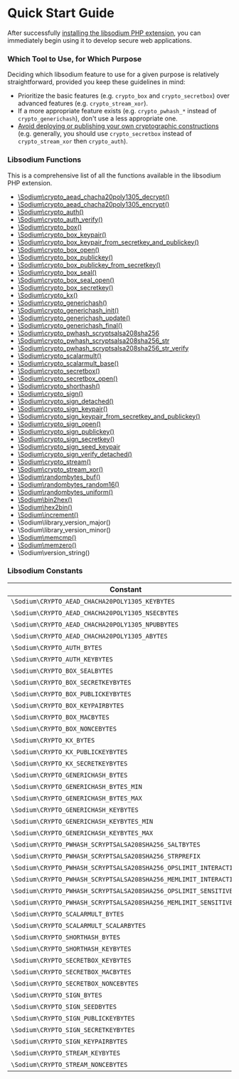 # Quick Start Guide

After successfully [installing the libsodium PHP extension](00-intro.md#installing-libsodium),
you can immediately begin using it to develop secure web applications.

<h3 id="which-tool">Which Tool to Use, for Which Purpose</h3>

Deciding which libsodium feature to use for a given purpose is relatively
straightforward, provided you keep these guidelines in mind:

* Prioritize the basic features (e.g. `crypto_box` and `crypto_secretbox`) over
  advanced features (e.g. `crypto_stream_xor`).
* If a more appropriate feature exists (e.g. `crypto_pwhash_*` instead of 
  `crypto_generichash`), don't use a less appropriate one.
* [Avoid deploying or publishing your own cryptographic constructions](http://www.cryptofails.com/post/75204435608/write-crypto-code-dont-publish-it)
  (e.g. generally, you should use `crypto_secretbox` instead of `crypto_stream_xor`
  then `crypto_auth`).

<h3 id="function-index">Libsodium Functions</h3>

This is a comprehensive list of all the functions available in the libsodium PHP
extension.

* [\Sodium\crypto_aead_chacha20poly1305_decrypt()](08-advanced.md#crypto-aead-chacha20poly1305)
* [\Sodium\crypto_aead_chacha20poly1305_encrypt()](08-advanced.md#crypto-aead-chacha20poly1305)
* [\Sodium\crypto_auth()](04-secretkey-crypto.md#crypto-auth)
* [\Sodium\crypto_auth_verify()](04-secretkey-crypto.md#crypto-auth)
* [\Sodium\crypto_box()](05-publickey-crypto.md#crypto-box)
* [\Sodium\crypto_box_keypair()](05-publickey-crypto.md)
* [\Sodium\crypto_box_keypair_from_secretkey_and_publickey()](05-publickey-crypto.md)
* [\Sodium\crypto_box_open()](05-publickey-crypto.md#crypto-box)
* [\Sodium\crypto_box_publickey()](05-publickey-crypto.md)
* [\Sodium\crypto_box_publickey_from_secretkey()](08-advanced.md#public-key-from-secret-key)
* [\Sodium\crypto_box_seal()](08-advanced.md#crypto-box-seal)
* [\Sodium\crypto_box_seal_open()](08-advanced.md#crypto-box-seal)
* [\Sodium\crypto_box_secretkey()](05-publickey-crypto.md)
* [\Sodium\crypto_kx()](08-advanced.md#crypto-kx)
* [\Sodium\crypto_generichash()](06-hashing.md#crypto-generichash)
* [\Sodium\crypto_generichash_init()](06-hashing.md#crypto-generichash)
* [\Sodium\crypto_generichash_update()](06-hashing.md#crypto-generichash)
* [\Sodium\crypto_generichash_final()](06-hashing.md#crypto-generichash)
* [\Sodium\crypto_pwhash_scryptsalsa208sha256](07-password-hashing.md#crypto-pwhash-scryptsalsa208sha256)
* [\Sodium\crypto_pwhash_scryptsalsa208sha256_str](07-password-hashing.md#crypto-pwhash-scryptsalsa208sha256-str)
* [\Sodium\crypto_pwhash_scryptsalsa208sha256_str_verify](07-password-hashing.md#crypto-pwhash-scryptsalsa208sha256-str)
* [\Sodium\crypto_scalarmult()](08-advanced.md#crypto-scalarmult)
* [\Sodium\crypto_scalarmult_base()](08-advanced.md#public-key-from-secret-key)
* [\Sodium\crypto_secretbox()](04-secretkey-crypto.md#crypto-secretbox)
* [\Sodium\crypto_secretbox_open()](04-secretkey-crypto.md#crypto-secretbox-open)
* [\Sodium\crypto_shorthash()](06-hashing.md#crypto-shorthash)
* [\Sodium\crypto_sign()](05-publickey-crypto.md#crypto-sign)
* [\Sodium\crypto_sign_detached()](05-publickey-crypto.md#crypto-sign-detached)
* [\Sodium\crypto_sign_keypair()](05-publickey-crypto.md)
* [\Sodium\crypto_sign_keypair_from_secretkey_and_publickey()](05-publickey-crypto.md)
* [\Sodium\crypto_sign_open()](05-publickey-crypto.md#crypto-sign-open)
* [\Sodium\crypto_sign_publickey()](05-publickey-crypto.md)
* [\Sodium\crypto_sign_secretkey()](05-publickey-crypto.md)
* [\Sodium\crypto_sign_seed_keypair](05-publickey-crypto.md#crypto-sign-seed-keypair)
* [\Sodium\crypto_sign_verify_detached()](05-publickey-crypto.md#crypto-sign-verify-detached)
* [\Sodium\crypto_stream()](08-advanced.md#crypto-stream)
* [\Sodium\crypto_stream_xor()](08-advanced.md#crypto-stream)
* [\Sodium\randombytes_buf()](02-random-data.md#randombytes-buf)
* [\Sodium\randombytes_random16()](02-random-data.md#randombytes-random16)
* [\Sodium\randombytes_uniform()](02-random-data.md#randombytes-uniform)
* [\Sodium\bin2hex()](03-utilities-helpers.md#bin2hex)
* [\Sodium\hex2bin()](03-utilities-helpers.md#hex2bin)
* [\Sodium\increment()](03-utilities-helpers.md#increment)
* \Sodium\library_version_major()
* \Sodium\library_version_minor()
* [\Sodium\memcmp()](03-utilities-helpers.md#memcmp)
* [\Sodium\memzero()](03-utilities-helpers.md#memzero)
* \Sodium\version_string()

<h3 id="constant-index">Libsodium Constants</h3>

<table class="table table-striped responsive">
    <thead>
        <tr>
            <th>Constant</th>
            <th>Value</th>
        </tr>
    </thead>
    <tbody>
        <tr>
            <td class="const_key">
                <code class="php">\Sodium\CRYPTO_AEAD_CHACHA20POLY1305_KEYBYTES</code>
            </td>
            <td class="const_value">
                32
            </td>
        </tr>
        <tr>
            <td class="const_key">
                <code class="php">\Sodium\CRYPTO_AEAD_CHACHA20POLY1305_NSECBYTES</code>
            </td>
            <td class="const_value">
                0
            </td>
        </tr>
        <tr>
            <td class="const_key">
                <code class="php">\Sodium\CRYPTO_AEAD_CHACHA20POLY1305_NPUBBYTES</code>
            </td>
            <td class="const_value">
                8
            </td>
        </tr>
        <tr>
            <td class="const_key">
                <code class="php">\Sodium\CRYPTO_AEAD_CHACHA20POLY1305_ABYTES</code>
            </td>
            <td class="const_value">
                16
            </td>
        </tr>
        <tr>
            <td class="const_key">
                <code class="php">\Sodium\CRYPTO_AUTH_BYTES</code>
            </td>
            <td class="const_value">
                32
            </td>
        </tr>
        <tr>
            <td class="const_key">
                <code class="php">\Sodium\CRYPTO_AUTH_KEYBYTES</code>
            </td>
            <td class="const_value">
                32
            </td>
        </tr>
        <tr>
            <td class="const_key">
                <code class="php">\Sodium\CRYPTO_BOX_SEALBYTES</code>
            </td>
            <td class="const_value">
                16
            </td>
        </tr>
        <tr>
            <td class="const_key">
                <code class="php">\Sodium\CRYPTO_BOX_SECRETKEYBYTES</code>
            </td>
            <td class="const_value">
                32
            </td>
        </tr>
        <tr>
            <td class="const_key">
                <code class="php">\Sodium\CRYPTO_BOX_PUBLICKEYBYTES</code>
            </td>
            <td class="const_value">
                32
            </td>
        </tr>
        <tr>
            <td class="const_key">
                <code class="php">\Sodium\CRYPTO_BOX_KEYPAIRBYTES</code>
            </td>
            <td class="const_value">
                64
            </td>
        </tr>
        <tr>
            <td class="const_key">
                <code class="php">\Sodium\CRYPTO_BOX_MACBYTES</code>
            </td>
            <td class="const_value">
                16
            </td>
        </tr>
        <tr>
            <td class="const_key">
                <code class="php">\Sodium\CRYPTO_BOX_NONCEBYTES</code>
            </td>
            <td class="const_value">
                24
            </td>
        </tr>
        <tr>
            <td class="const_key">
                <code class="php">\Sodium\CRYPTO_KX_BYTES</code>
            </td>
            <td class="const_value">
                32
            </td>
        </tr>
        <tr>
            <td class="const_key">
                <code class="php">\Sodium\CRYPTO_KX_PUBLICKEYBYTES</code>
            </td>
            <td class="const_value">
                32
            </td>
        </tr>
        <tr>
            <td class="const_key">
                <code class="php">\Sodium\CRYPTO_KX_SECRETKEYBYTES</code>
            </td>
            <td class="const_value">
                32
            </td>
        </tr>
        <tr>
            <td class="const_key">
                <code class="php">\Sodium\CRYPTO_GENERICHASH_BYTES</code>
            </td>
            <td class="const_value">
                32
            </td>
        </tr>
        <tr>
            <td class="const_key">
                <code class="php">\Sodium\CRYPTO_GENERICHASH_BYTES_MIN</code>
            </td>
            <td class="const_value">
                16
            </td>
        </tr>
        <tr>
            <td class="const_key">
                <code class="php">\Sodium\CRYPTO_GENERICHASH_BYTES_MAX</code>
            </td>
            <td class="const_value">
                64
            </td>
        </tr>
        <tr>
            <td class="const_key">
                <code class="php">\Sodium\CRYPTO_GENERICHASH_KEYBYTES</code>
            </td>
            <td class="const_value">
                32
            </td>
        </tr>
        <tr>
            <td class="const_key">
                <code class="php">\Sodium\CRYPTO_GENERICHASH_KEYBYTES_MIN</code>
            </td>
            <td class="const_value">
                16
            </td>
        </tr>
        <tr>
            <td class="const_key">
                <code class="php">\Sodium\CRYPTO_GENERICHASH_KEYBYTES_MAX</code>
            </td>
            <td class="const_value">
                64
            </td>
        </tr>
        <tr>
            <td class="const_key">
                <code class="php">\Sodium\CRYPTO_PWHASH_SCRYPTSALSA208SHA256_SALTBYTES</code>
            </td>
            <td class="const_value">
                32
            </td>
        </tr>
        <tr>
            <td class="const_key">
                <code class="php">\Sodium\CRYPTO_PWHASH_SCRYPTSALSA208SHA256_STRPREFIX</code>
            </td>
            <td class="const_value">
                $7$
            </td>
        </tr>
        <tr>
            <td class="const_key">
                <code class="php">\Sodium\CRYPTO_PWHASH_SCRYPTSALSA208SHA256_OPSLIMIT_INTERACTIVE</code>
            </td>
            <td class="const_value">
                534288
            </td>
        </tr>
        <tr>
            <td class="const_key">
                <code class="php">\Sodium\CRYPTO_PWHASH_SCRYPTSALSA208SHA256_MEMLIMIT_INTERACTIVE</code>
            </td>
            <td class="const_value">
                16777216
            </td>
        </tr>
        <tr>
            <td class="const_key">
                <code class="php">\Sodium\CRYPTO_PWHASH_SCRYPTSALSA208SHA256_OPSLIMIT_SENSITIVE</code>
            </td>
            <td class="const_value">
                16777216
            </td>
        </tr>
        <tr>
            <td class="const_key">
                <code class="php">\Sodium\CRYPTO_PWHASH_SCRYPTSALSA208SHA256_MEMLIMIT_SENSITIVE</code>
            </td>
            <td class="const_value">
                16777216
            </td>
        </tr>
        <tr>
            <td class="const_key">
                <code class="php">\Sodium\CRYPTO_SCALARMULT_BYTES</code>
            </td>
            <td class="const_value">
                32
            </td>
        </tr>
        <tr>
            <td class="const_key">
                <code class="php">\Sodium\CRYPTO_SCALARMULT_SCALARBYTES</code>
            </td>
            <td class="const_value">
                32
            </td>
        </tr>
        <tr>
            <td class="const_key">
                <code class="php">\Sodium\CRYPTO_SHORTHASH_BYTES</code>
            </td>
            <td class="const_value">
                8
            </td>
        </tr>
        <tr>
            <td class="const_key">
                <code class="php">\Sodium\CRYPTO_SHORTHASH_KEYBYTES</code>
            </td>
            <td class="const_value">
                16
            </td>
        </tr>
        <tr>
            <td class="const_key">
                <code class="php">\Sodium\CRYPTO_SECRETBOX_KEYBYTES</code>
            </td>
            <td class="const_value">
                32
            </td>
        </tr>
        <tr>
            <td class="const_key">
                <code class="php">\Sodium\CRYPTO_SECRETBOX_MACBYTES</code>
            </td>
            <td class="const_value">
                16
            </td>
        </tr>
        <tr>
            <td class="const_key">
                <code class="php">\Sodium\CRYPTO_SECRETBOX_NONCEBYTES</code>
            </td>
            <td class="const_value">
                24
            </td>
        </tr>
        <tr>
            <td class="const_key">
                <code class="php">\Sodium\CRYPTO_SIGN_BYTES</code>
            </td>
            <td class="const_value">
                64
            </td>
        </tr>
        <tr>
            <td class="const_key">
                <code class="php">\Sodium\CRYPTO_SIGN_SEEDBYTES</code>
            </td>
            <td class="const_value">
                32
            </td>
        </tr>
        <tr>
            <td class="const_key">
                <code class="php">\Sodium\CRYPTO_SIGN_PUBLICKEYBYTES</code>
            </td>
            <td class="const_value">
                32
            </td>
        </tr>
        <tr>
            <td class="const_key">
                <code class="php">\Sodium\CRYPTO_SIGN_SECRETKEYBYTES</code>
            </td>
            <td class="const_value">
                64
            </td>
        </tr>
        <tr>
            <td class="const_key">
                <code class="php">\Sodium\CRYPTO_SIGN_KEYPAIRBYTES</code>
            </td>
            <td class="const_value">
                96
            </td>
        </tr>
        <tr>
            <td class="const_key">
                <code class="php">\Sodium\CRYPTO_STREAM_KEYBYTES</code>
            </td>
            <td class="const_value">
                32
            </td>
        </tr>
        <tr>
            <td class="const_key">
                <code class="php">\Sodium\CRYPTO_STREAM_NONCEBYTES</code>
            </td>
            <td class="const_value">
                24
            </td>
        </tr>
    </tbody>
</table>